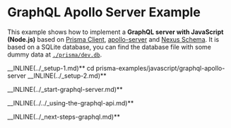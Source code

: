 # GraphQL Apollo Server Example

This example shows how to implement a **GraphQL server with JavaScript (Node.js)** based on [Prisma Client](https://github.com/prisma/prisma2/blob/master/docs/prisma-client-js/api.md), [apollo-server](https://www.apollographql.com/docs/apollo-server/) and [Nexus Schema](https://nxs.li/components/standalone/schema). It is based on a SQLite database, you can find the database file with some dummy data at [`./prisma/dev.db`](./prisma/dev.db).

__INLINE(../_setup-1.md)**
cd prisma-examples/javascript/graphql-apollo-server
__INLINE(../_setup-2.md)**

__INLINE(../_start-graphql-server.md)**

__INLINE(../../_using-the-graphql-api.md)**

__INLINE(../_next-steps-graphql.md)**
